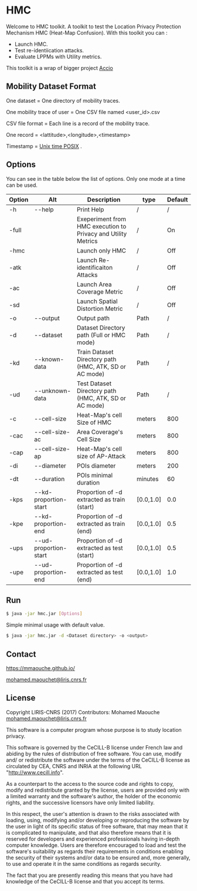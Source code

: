 # HMC

Welcome to HMC toolkit. 
A toolkit to test the Location Privacy Protection Mechanism HMC (Heat-Map Confusion).
With this toolkit you can :
 - Launch HMC.
 - Test re-identiication attacks.
 - Evaluate LPPMs with Utility metrics.

This toolkit is a wrap of bigger project [Accio](https://privamov.github.io/accio/)


## Mobility Dataset Format 
One dataset = One directory of mobility traces.

One mobility trace of user =  One CSV file named <user_id>.csv

CSV file format =  Each line is a record of the mobility trace. 

One record =  \<lattitude\>,\<longitude>,\<timestamp\>

Timestamp = [Unix time POSIX](https://linux.die.net/man/2/time)   .


## Options 
You can see in the table below the list of options.
Only one mode at a time can be used.

| Option 	| Alt                   	| Description                                                    	| type      	| Default 	|
|--------	|-----------------------	|----------------------------------------------------------------	|-----------	|---------	|
| -h     	| --help                	| Print Help                                                     	| /         	| /       	|
| -full  	|                       	| Exeperiment from HMC execution  to Privacy and Utility Metrics 	| /         	| On      	|
| -hmc   	|                       	| Launch only HMC                                                	| /         	| Off     	|
| -atk   	|                       	| Launch Re-identificaiton Attacks                               	| /         	| Off     	|
| -ac    	|                       	| Launch Area Coverage Metric                                    	| /         	| Off     	|
| -sd    	|                       	| Launch Spatial Distortion Metric                               	| /         	| Off     	|
| -o     	| --output              	| Output path                                                    	| Path      	| /       	|
| -d     	| --dataset             	| Dataset Directory path (Full or HMC mode)                      	| Path      	| /       	|
| -kd    	| --known-data          	| Train Dataset Directory path (HMC, ATK, SD or AC mode)         	| Path      	| /       	|
| -ud    	| --unknown-data        	| Test Dataset Directory path (HMC, ATK, SD or AC mode)          	| Path      	| /       	|
| -c     	| --cell-size           	| Heat-Map's cell Size of HMC                                    	| meters    	| 800     	|
| -cac   	| --cell-size-ac        	| Area Coverage's Cell Size                                      	| meters    	| 800     	|
| -cap   	| --cell-size-ap        	| Heat-Map's cell size of AP-Attack                              	| meters    	| 800     	|
| -di    	| --diameter            	| POIs diameter                                                  	| meters    	| 200     	|
| -dt    	| --duration            	| POIs minimal duration                                          	| minutes   	| 60      	|
| -kps   	| --kd-proportion-start 	| Proportion of -d extracted as train (start)                    	| [0.0,1.0] 	| 0.0     	|
| -kpe   	| --kd-proportion-end   	| Proportion of -d extracted as train (end)                      	| [0.0,1.0] 	| 0.5     	|
| -ups   	| --ud-proportion-start 	| Proportion of -d extracted as test (start)                     	| [0.0,1.0] 	| 0.5     	|
| -upe   	| --ud-proportion-end   	| Proportion of -d extracted as test (end)                       	| [0.0,1.0] 	| 1.0     	|


## Run 
```sh
$ java -jar hmc.jar [Options]
```
Simple minimal usage with default value.
```sh
$ java -jar hmc.jar -d <Dataset directory> -o <output>
```
## Contact
https://mmaouche.github.io/

 <mohamed.maouchet@liris.cnrs.fr>
 
License
----

 Copyright LIRIS-CNRS (2017)
 Contributors: Mohamed Maouche  <mohamed.maouchet@liris.cnrs.fr>

This software is a computer program whose purpose is to study location privacy.

This software is governed by the CeCILL-B license under French law and
  abiding by the rules of distribution of free software. You can use,
  modify and/ or redistribute the software under the terms of the CeCILL-B
  license as circulated by CEA, CNRS and INRIA at the following URL
  "http://www.cecill.info".
 
  As a counterpart to the access to the source code and rights to copy,
  modify and redistribute granted by the license, users are provided only
  with a limited warranty and the software's author, the holder of the
  economic rights, and the successive licensors have only limited liability.
 
  In this respect, the user's attention is drawn to the risks associated
  with loading, using, modifying and/or developing or reproducing the
  software by the user in light of its specific status of free software,
  that may mean that it is complicated to manipulate, and that also
  therefore means that it is reserved for developers and experienced
  professionals having in-depth computer knowledge. Users are therefore
  encouraged to load and test the software's suitability as regards their
  requirements in conditions enabling the security of their systems and/or
  data to be ensured and, more generally, to use and operate it in the
 same conditions as regards security.
 
  The fact that you are presently reading this means that you have had
  knowledge of the CeCILL-B license and that you accept its terms.
 



